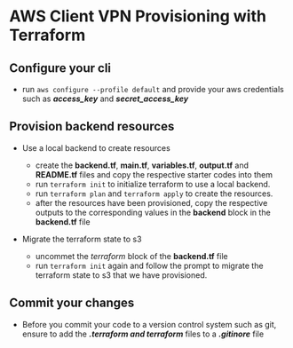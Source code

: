 # AWS Client VPN Provisioning with Terraform

## Configure your cli
- run `aws configure --profile default` and provide your aws credentials such as ***access_key*** and ***secret_access_key***

## Provision backend resources
- Use a local backend to create resources
    - create the **backend.tf**, **main.tf**, **variables.tf**, **output.tf** and **README.tf** files and copy the respective starter codes into them
    - run `terraform init` to initialize terraform to use a local backend.
    - run `terraform plan` and `terraform apply` to create the resources.
    - after the resources have been provisioned, copy the respective outputs to the corresponding values in the **backend** block in the **backend.tf** file

- Migrate the terraform state to s3
    - uncommet the *terraform* block of the **backend.tf** file
    - run `terraform init` again and follow the prompt to migrate the terraform state to s3 that we have provisioned.

## Commit your changes
- Before you commit your code to a version control system such as git, ensure to add the ***.terraform and terraform*** files to a ***.gitinore*** file